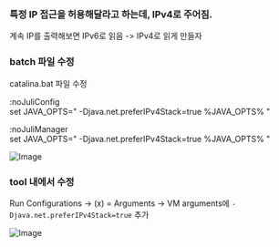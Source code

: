 ### 특정 IP 접근을 허용해달라고 하는데, IPv4로 주어짐.

계속 IP를 출력해보면 IPv6로 읽음 -> IPv4로 읽게 만들자

### batch 파일 수정
catalina.bat 파일 수정

:noJuliConfig<br>
set JAVA_OPTS=" -Djava.net.preferIPv4Stack=true %JAVA_OPTS% "

:noJuliManager<br>
set JAVA_OPTS=" -Djava.net.preferIPv4Stack=true %JAVA_OPTS% "

![Image](https://github.com/user-attachments/assets/97c30bc6-d482-4142-944f-c3ce751f5d5d)



### tool 내에서 수정

Run Configurations -> (x) = Arguments -> VM arguments에 ``` -Djava.net.preferIPv4Stack=true ``` 추가

![Image](https://github.com/user-attachments/assets/7d65aca9-362c-400a-b250-6b05375fb4a8)
